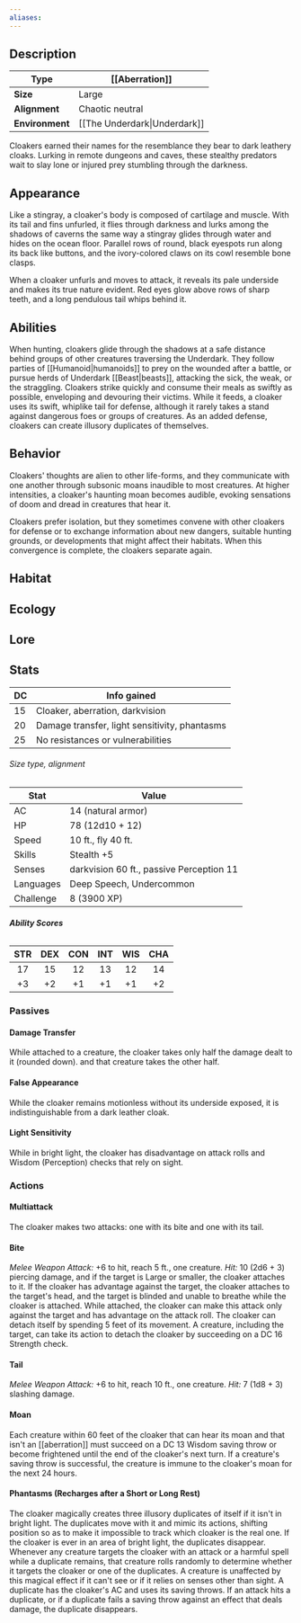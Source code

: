 ```yaml
---
aliases:
---
```

## Description
| **Type**        | [[Aberration]]                   |
| --------------- | ---------------------------- |
| **Size**        | Large                        |
| **Alignment**   | Chaotic neutral              |
| **Environment** | [[The Underdark\|Underdark]] |
Cloakers earned their names for the resemblance they bear to dark leathery cloaks. Lurking in remote dungeons and caves, these stealthy predators wait to slay lone or injured prey stumbling through the darkness.
## Appearance
Like a stingray, a cloaker's body is composed of cartilage and muscle. With its tail and fins unfurled, it flies through darkness and lurks among the shadows of caverns the same way a stingray glides through water and hides on the ocean floor. Parallel rows of round, black eyespots run along its back like buttons, and the ivory-colored claws on its cowl resemble bone clasps.

When a cloaker unfurls and moves to attack, it reveals its pale underside and makes its true nature evident. Red eyes glow above rows of sharp teeth, and a long pendulous tail whips behind it.
## Abilities
When hunting, cloakers glide through the shadows at a safe distance behind groups of other creatures traversing the Underdark. They follow parties of [[Humanoid|humanoids]] to prey on the wounded after a battle, or pursue herds of Underdark [[Beast|beasts]], attacking the sick, the weak, or the straggling. Cloakers strike quickly and consume their meals as swiftly as possible, enveloping and devouring their victims. While it feeds, a cloaker uses its swift, whiplike tail for defense, although it rarely takes a stand against dangerous foes or groups of creatures. As an added defense, cloakers can create illusory duplicates of themselves.
## Behavior
Cloakers' thoughts are alien to other life-forms, and they communicate with one another through subsonic moans inaudible to most creatures. At higher intensities, a cloaker's haunting moan becomes audible, evoking sensations of doom and dread in creatures that hear it.

Cloakers prefer isolation, but they sometimes convene with other cloakers for defense or to exchange information about new dangers, suitable hunting grounds, or developments that might affect their habitats. When this convergence is complete, the cloakers separate again.
## Habitat

## Ecology

## Lore

## Stats
| **DC** | **Info gained**                               |
| ------ | --------------------------------------------- |
| 15     | Cloaker, aberration, darkvision               |
| 20     | Damage transfer, light sensitivity, phantasms |
| 25     | No resistances or vulnerabilities             |
###### *Size type, alignment*
| Stat          | Value                                    |
| ------------- | ---------------------------------------- |
| AC            | 14 (natural armor)                       |
| HP            | 78 (12d10 + 12)                          |
| Speed         | 10 ft., fly 40 ft.                       |
| Skills        | Stealth +5                               |
| Senses        | darkvision 60 ft., passive Perception 11 |
| Languages     | Deep Speech, Undercommon                 |
| Challenge     | 8 (3900 XP)                              |
###### **Ability Scores**
| STR | DEX | CON | INT | WIS | CHA |
|:---:|:---:|:---:|:---:|:---:|:---:|
| 17  | 15  | 12  | 13  | 12  | 14  |
| +3  | +2  | +1  | +1  | +1  | +2  |
### Passives
#### Damage Transfer
While attached to a creature, the cloaker takes only half the damage dealt to it (rounded down). and that creature takes the other half.
#### False Appearance
While the cloaker remains motionless without its underside exposed, it is indistinguishable from a dark leather cloak.
#### Light Sensitivity
While in bright light, the cloaker has disadvantage on attack rolls and Wisdom (Perception) checks that rely on sight.
### Actions
#### Multiattack
The cloaker makes two attacks: one with its bite and one with its tail.
#### Bite
_Melee Weapon Attack:_ +6 to hit, reach 5 ft., one creature. 
_Hit:_ 10 (2d6 + 3) piercing damage, and if the target is Large or smaller, the cloaker attaches to it. If the cloaker has advantage against the target, the cloaker attaches to the target's head, and the target is blinded and unable to breathe while the cloaker is attached. While attached, the cloaker can make this attack only against the target and has advantage on the attack roll. The cloaker can detach itself by spending 5 feet of its movement. A creature, including the target, can take its action to detach the cloaker by succeeding on a DC 16 Strength check.
#### Tail
_Melee Weapon Attack:_ +6 to hit, reach 10 ft., one creature. 
_Hit:_ 7 (1d8 + 3) slashing damage.
#### Moan
Each creature within 60 feet of the cloaker that can hear its moan and that isn't an [[aberration]] must succeed on a DC 13 Wisdom saving throw or become frightened until the end of the cloaker's next turn. If a creature's saving throw is successful, the creature is immune to the cloaker's moan for the next 24 hours.
#### Phantasms (Recharges after a Short or Long Rest)
The cloaker magically creates three illusory duplicates of itself if it isn't in bright light. The duplicates move with it and mimic its actions, shifting position so as to make it impossible to track which cloaker is the real one. If the cloaker is ever in an area of bright light, the duplicates disappear.
Whenever any creature targets the cloaker with an attack or a harmful spell while a duplicate remains, that creature rolls randomly to determine whether it targets the cloaker or one of the duplicates. A creature is unaffected by this magical effect if it can't see or if it relies on senses other than sight.
A duplicate has the cloaker's AC and uses its saving throws. If an attack hits a duplicate, or if a duplicate fails a saving throw against an effect that deals damage, the duplicate disappears.